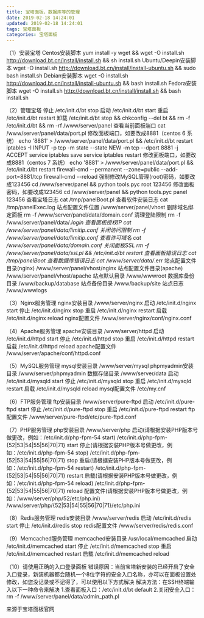 ```yaml
---
title: 宝塔面板，数据库等的管理
date: 2019-02-18 14:24:01
updated: 2019-02-18 14:24:01
tags: 宝塔面板
categories: 宝塔面板
---
```


（1）安装宝塔
Centos安装脚本
yum install -y wget && wget -O install.sh http://download.bt.cn/install/install.sh && sh install.sh
Ubuntu/Deepin安装脚本
wget -O install.sh http://download.bt.cn/install/install-ubuntu.sh && sudo bash install.sh
Debian安装脚本
wget -O install.sh http://download.bt.cn/install/install-ubuntu.sh && bash install.sh
Fedora安装脚本
wget -O install.sh http://download.bt.cn/install/install.sh && bash install.sh

（2）管理宝塔
停止
/etc/init.d/bt stop
启动
/etc/init.d/bt start
重启
/etc/init.d/bt restart
卸载
/etc/init.d/bt stop && chkconfig --del bt && rm -f /etc/init.d/bt && rm -rf /www/server/panel
查看当前面板端口
cat /www/server/panel/data/port.pl
修改面板端口，如要改成8881（centos 6 系统）
echo '8881' > /www/server/panel/data/port.pl && /etc/init.d/bt restart
iptables -I INPUT -p tcp -m state --state NEW -m tcp --dport 8881 -j ACCEPT
service iptables save
service iptables restart
修改面板端口，如要改成8881（centos 7 系统）
echo '8881' > /www/server/panel/data/port.pl && /etc/init.d/bt restart
firewall-cmd --permanent --zone=public --add-port=8881/tcp
firewall-cmd --reload
强制修改MySQL管理(root)密码，如要改成123456
cd /www/server/panel && python tools.pyc root 123456
修改面板密码，如要改成123456
cd /www/server/panel && python tools.pyc panel 123456
查看宝塔日志
cat /tmp/panelBoot.pl
查看软件安装日志
cat /tmp/panelExec.log
站点配置文件位置
/www/server/panel/vhost
删除域名绑定面板
rm -f /www/server/panel/data/domain.conf
清理登陆限制
rm -f /www/server/panel/data/*.login
查看面板授权IP
cat /www/server/panel/data/limitip.conf
关闭访问限制
rm -f /www/server/panel/data/limitip.conf
查看许可域名
cat /www/server/panel/data/domain.conf
关闭面板SSL
rm -f /www/server/panel/data/ssl.pl && /etc/init.d/bt restart
查看面板错误日志
cat /tmp/panelBoot
查看数据库错误日志
cat /www/server/data/*.err
站点配置文件目录(nginx)
/www/server/panel/vhost/nginx
站点配置文件目录(apache)
/www/server/panel/vhost/apache
站点默认目录
/www/wwwroot
数据库备份目录
/www/backup/database
站点备份目录
/www/backup/site
站点日志
/www/wwwlogs

（3）Nginx服务管理
nginx安装目录
/www/server/nginx
启动
/etc/init.d/nginx start
停止
/etc/init.d/nginx stop
重启
/etc/init.d/nginx restart
启载
/etc/init.d/nginx reload
nginx配置文件
/www/server/nginx/conf/nginx.conf

（4）Apache服务管理
apache安装目录
/www/server/httpd
启动
/etc/init.d/httpd start
停止
/etc/init.d/httpd stop
重启
/etc/init.d/httpd restart
启载
/etc/init.d/httpd reload
apache配置文件
/www/server/apache/conf/httpd.conf

（5）MySQL服务管理
mysql安装目录
/www/server/mysql
phpmyadmin安装目录
/www/server/phpmyadmin
数据存储目录
/www/server/data
启动
/etc/init.d/mysqld start
停止
/etc/init.d/mysqld stop
重启
/etc/init.d/mysqld restart
启载
/etc/init.d/mysqld reload
mysql配置文件
/etc/my.cnf

（6）FTP服务管理
ftp安装目录
/www/server/pure-ftpd
启动
/etc/init.d/pure-ftpd start
停止
/etc/init.d/pure-ftpd stop
重启
/etc/init.d/pure-ftpd restart
ftp配置文件
/www/server/pure-ftpd/etc/pure-ftpd.conf

（7）PHP服务管理
php安装目录
/www/server/php
启动(请根据安装PHP版本号做更改，例如：/etc/init.d/php-fpm-54 start)
/etc/init.d/php-fpm-{52|53|54|55|56|70|71} start
停止(请根据安装PHP版本号做更改，例如：/etc/init.d/php-fpm-54 stop)
/etc/init.d/php-fpm-{52|53|54|55|56|70|71} stop
重启(请根据安装PHP版本号做更改，例如：/etc/init.d/php-fpm-54 restart)
/etc/init.d/php-fpm-{52|53|54|55|56|70|71} restart
启载(请根据安装PHP版本号做更改，例如：/etc/init.d/php-fpm-54 reload)
/etc/init.d/php-fpm-{52|53|54|55|56|70|71} reload
配置文件(请根据安装PHP版本号做更改，例如：/www/server/php/52/etc/php.ini)
/www/server/php/{52|53|54|55|56|70|71}/etc/php.ini

（8）Redis服务管理
redis安装目录
/www/server/redis
启动
/etc/init.d/redis start
停止
/etc/init.d/redis stop
redis配置文件
/www/server/redis/redis.conf

（9）Memcached服务管理
memcached安装目录
/usr/local/memcached
启动
/etc/init.d/memcached start
停止
/etc/init.d/memcached stop
重启
/etc/init.d/memcached restart
启载
/etc/init.d/memcached reload

 （10）请使用正确的入口登录面板
错误原因：当前宝塔新安装的已经开启了安全入口登录，新装机器都会随机一个8位字符的安全入口名称，亦可以在面板设置处修改，如您没记录或不记得了，可以使用以下方式解决
解决方法：在SSH终端输入以下一种命令来解决
1.查看面板入口：/etc/init.d/bt default
2.关闭安全入口：rm -f /www/server/panel/data/admin_path.pl



来源于宝塔面板官网
